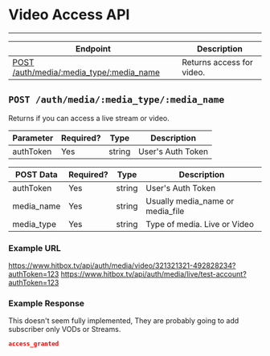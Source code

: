 # Video Access API
***

| Endpoint | Description |
| ---- | --------------- |
| [POST /auth/media/:media_type/:media_name](/auth/media.md#post-authmediamedia_typemedia_name) | Returns access for video. |

## `POST /auth/media/:media_type/:media_name`

Returns if you can access a live stream or video.

| Parameter | Required? | Type | Description |
| --- | --- | --- | --- |
| authToken | Yes | string | User's Auth Token |

| POST Data | Required? | Type | Description |
| --- | --- | --- | --- |
| authToken | Yes | string | User's Auth  Token |
| media_name | Yes | string | Usually media_name or media_file |
| media_type | Yes | string | Type of media. Live or Video |

### Example URL

https://www.hitbox.tv/api/auth/media/video/321321321-492828234?authToken=123
https://www.hitbox.tv/api/auth/media/live/test-account?authToken=123

### Example Response 

This doesn't seem fully implemented, They are probably going to add subscriber only VODs or Streams.

```json
access_granted
```
